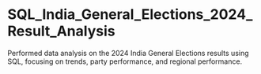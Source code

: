 # SQL_India_General_Elections_2024_Result_Analysis
Performed data analysis on the 2024 India General Elections results using SQL, focusing on trends, party performance, and regional performance.
